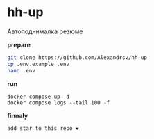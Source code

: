 # hh-up
Автоподнималка резюме

**prepare**
```bash
git clone https://github.com/Alexandrsv/hh-up
cp .env.example .env
nano .env
```

**run**
```
docker compose up -d
docker compose logs --tail 100 -f
```  

**finnaly**
```
add star to this repo ❤️
```
